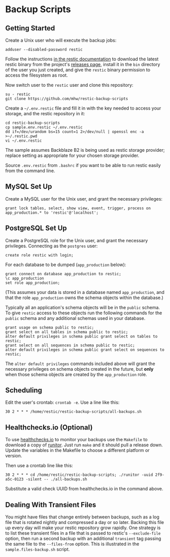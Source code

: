 # Backup Scripts

## Getting Started

Create a Unix user who will execute the backup jobs:

```
adduser --disabled-password restic
```

Follow the instructions
[in the restic documentation](https://restic.readthedocs.io/en/stable/080_examples.html#backing-up-your-system-without-running-restic-as-root)
to download the latest restic binary from the project's
[releases page](https://github.com/restic/restic/releases/latest),
install it in the `bin` directory of the user you just created,
and give the `restic` binary permission to access the filesystem as root.

Now switch user to the `restic` user and clone this repository:

```
su - restic
git clone https://github.com/mhw/restic-backup-scripts
```

Create a `~/.env.restic` file and fill it in with the key needed to
access your storage, and the restic repository in it:

```
cd restic-backup-scripts
cp sample.env.restic ~/.env.restic
dd if=/dev/urandom bs=15 count=1 2>/dev/null | openssl enc -a >~/.restic.pwd
vi ~/.env.restic
```

The sample assumes Backblaze B2 is being used as restic storage provider;
replace setting as appropriate for your chosen storage provider.

Source `.env.restic` from `.bashrc` if you want to be able to run restic
easily from the command line.

## MySQL Set Up

Create a MySQL user for the Unix user, and grant the necessary
privileges:

```
grant lock tables, select, show view, event, trigger, process on app_production.* to 'restic'@'localhost';
```

## PostgreSQL Set Up

Create a PostgreSQL role for the Unix user, and grant the necessary
privileges. Connecting as the `postgres` user:

```
create role restic with login;
```

For each database to be dumped (`app_production` below):

```
grant connect on database app_production to restic;
\c app_production
set role app_production;
```

(This assumes your data is stored in a database named `app_production`,
and that the role `app_production` owns the schema objects within the
database.)

Typically all an application's schema objects will be in the `public` schema.
To give `restic` access to these objects run the following commands for the
`public` schema and any additional schemas used in your database.

```
grant usage on schema public to restic;
grant select on all tables in schema public to restic;
alter default privileges in schema public grant select on tables to restic;
grant select on all sequences in schema public to restic;
alter default privileges in schema public grant select on sequences to restic;
```

The `alter default privileges` commands included above will grant the
necessary privileges on schema objects created in the future,
but **only** when those schema objects are created by the `app_production`
role.

## Scheduling

Edit the user's crontab: `crontab -e`. Use a line like this:

```
30 2 * * * /home/restic/restic-backup-scripts/all-backups.sh
```

## Healthchecks.io (Optional)

To use [healthchecks.io](https://healthchecks.io/) to monitor your backups
use the `Makefile` to download a copy of
[runitor](https://github.com/bdd/runitor).
Just run `make` and it should pull a release down.
Update the variables in the Makefile to choose a different platform or version.

Then use a crontab line like this:

```
30 2 * * * cd /home/restic/restic-backup-scripts; ./runitor -uuid 2f9-a5c-0123 -silent -- ./all-backups.sh
```

Substitute a valid check UUID from healthchecks.io in the command above.

## Dealing With Transient Files

You might have files that change entirely between backups, such as a log
file that is rotated nightly and compressed a day or so later.
Backing this file up every day will make your restic repository grow
rapidly.
One strategy is to list these transient files in a file that is passed
to restic's `--exclude-file` option,
then run a second backup with an additional `transient` tag passing the same
file to the `--files-from` option.
This is illustrated in the `sample.files-backup.sh` script.
